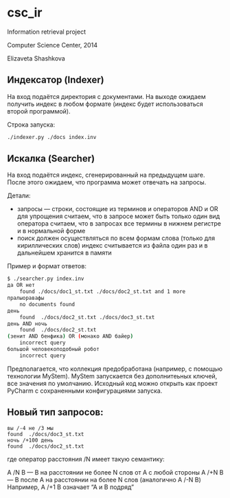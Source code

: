 csc_ir
======


Information retrieval project

Computer Science Center, 2014

Elizaveta Shashkova 

Индексатор (Indexer)
-----------

На вход подаётся директория с документами. На выходе ожидаем получить индекс в любом формате (индекс будет использоваться второй программой).

Cтрока запуска: 
```sh
./indexer.py ./docs index.inv
```

Искалка (Searcher)
-----------
На вход подаётся индекс, сгенерированный на предыдущем шаге. После этого ожидаем, что программа может отвечать на запросы. 

Детали:
 * запросы — строки, состоящие из терминов и операторов AND и OR
для упрощения считаем, что в запросе может быть только один вид оператора
считаем, что в запросах все термины в нижнем регистре и в нормальной форме
 * поиск должен осуществляться по всем формам слова (только для кириллических слов)
индекс считывается из файла один раз и в дальнейшем хранится в памяти

Пример и формат ответов:

```sh
$ ./searcher.py index.inv
да OR нет
    found ./docs/doc1_st.txt ./docs/doc2_st.txt and 1 more
пралыоравафы
    no documents found
день
    found  ./docs/doc2_st.txt ./docs/doc3_st.txt
день AND ночь
    found  ./docs/doc2_st.txt
(зенит AND бенфика) OR (монако AND байер)
    incorrect query
большой человекоподобный робот
    incorrect query
```

Предполагается, что коллекция предобработана (например, с помощью технологии MyStem). MyStem запускается без дополнитеьных ключей, все значения по умолчанию.
Исходный код можно открыть как проект PyCharm с сохраненными конфигурациями запуска.


Новый тип запросов:
-----------
```
вы /-4 не /3 мы
found  ./docs/doc3_st.txt
ночь /+100 день
found  ./docs/doc2_st.txt
```

где оператор расстояния /N имеет такую семантику:

A /N B — B на расстоянии не более N слов от A с любой стороны
A /+N B — B после A на расстоянии на более N слов (аналогично A /-N B)
Например, A /+1 B означает “А и B подряд”

